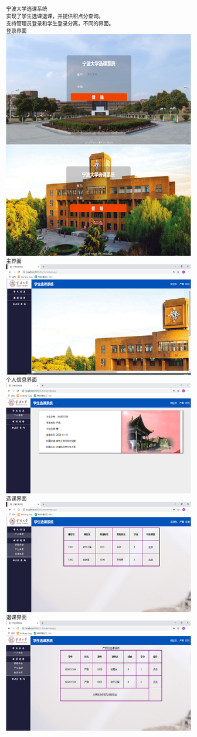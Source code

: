 宁波大学选课系统<br>
实现了学生选课退课，并提供积点分查询。<br>
支持管理员登录和学生登录分离，不同的界面。<br>
<h>登录界面</h><br>
<img src="https://github.com/bailuren/SearchClass/blob/master/img-folder/login1.png" alt="登录界面" width="600" height="300"><br>
<img src="https://github.com/bailuren/SearchClass/blob/master/img-folder/login2.png" alt="登录界面" width="600" height="300"><br>
<h>主界面</h><br>
<img src="https://github.com/bailuren/SearchClass/blob/master/img-folder/index.png" alt="主界面" width="600" height="300"><br>
<h>个人信息界面</h><br>
<img src="https://github.com/bailuren/SearchClass/blob/master/img-folder/personalfile.png" alt="个人信息界面" width="600" height="300"><br>
<h>选课界面</h><br>
<img src="https://github.com/bailuren/SearchClass/blob/master/img-folder/searchcourse.png" alt="选课界面" width="600" height="300"><br>
<h>退课界面</h><br>
<img src="https://github.com/bailuren/SearchClass/blob/master/img-folder/quitcourse.png" alt="退课界面" width="600" height="300"><br>
